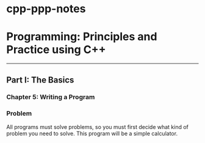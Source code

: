 # cpp-ppp-notes
# Programming: Principles and Practice using C++
---
## Part I: The Basics
### Chapter 5: Writing a Program
### Problem
All programs must solve problems, so you must first decide what kind of problem you need to solve. This program will be a simple calculator.
